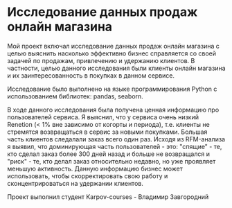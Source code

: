 # Исследование данных продаж онлайн магазина

Мой проект включал исследование данных продаж онлайн магазина с целью выяснить насколько эффективно бизнес справляется со своей задачей по продажам, привлечению и удержанию клиентов. В частности, целью данного исследования были клиенты онлайн магазина и их заинтересованность в покупках в данном сервисе.

Исследование было выполнено на языке программирования Python с использованием библиотек: pandas, seaborn.

В ходе данного исследования была получена ценная информацию про пользователей сервиса. Я выяснил, что у сервиса очень низкий Renetion (< 1% вне зависимо от когорты и периода), т.е. клиенты не стремятся возвращаться в сервис за новыми покупками. Большая часть клиентов следалали заказ всего один раз. Исходя из RFM-анализа я выявил, что доминирующая часть пользователей - это: "спящие" - те, кто сделал заказ более 300 дней назад и больше не возвращался и "риск" - те, кто делал заказ относительно недавно, но уже проявляет меньшую активность. Данную информацию бизнес может использовать, чтобы скорректировать свою работу и сконцентрироваться на удержании клиентов.

Проект выполнил студент Karpov-courses - Владимир Завгородний